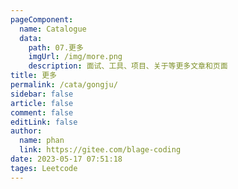 ```yaml
---
pageComponent: 
  name: Catalogue
  data: 
    path: 07.更多
    imgUrl: /img/more.png
    description: 面试、工具、项目、关于等更多文章和页面
title: 更多
permalink: /cata/gongju/
sidebar: false
article: false
comment: false
editLink: false
author: 
  name: phan
  link: https://gitee.com/blage-coding
date: 2023-05-17 07:51:18
tages: Leetcode
---
```

